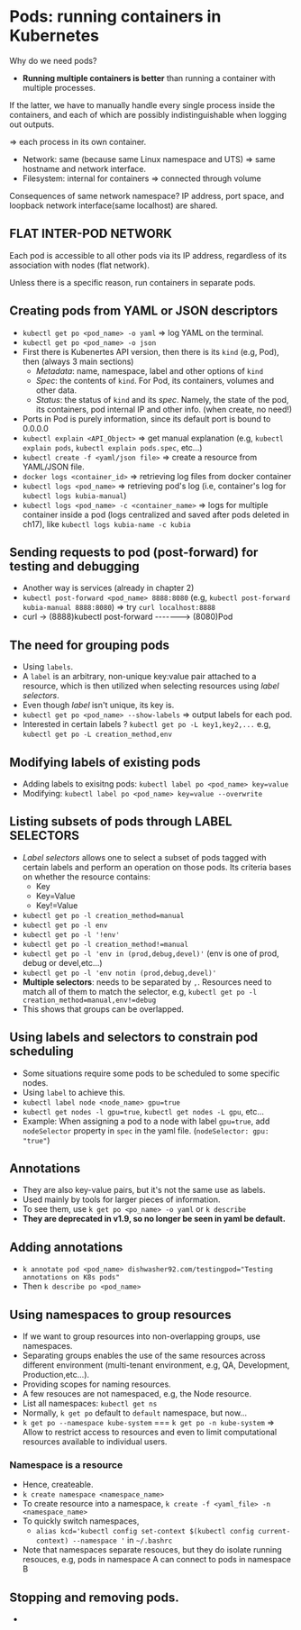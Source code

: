 # Pods: running containers in Kubernetes
Why do we need pods?
- **Running multiple containers is better** than running a container with multiple processes.

If the latter, we have to manually handle every single process inside the containers,
and each of which are possibly indistinguishable when logging out outputs.

=> each process in its own container.

- Network: same (because same Linux namespace and UTS) => same hostname and network interface.
- Filesystem: internal for containers => connected through volume

Consequences of same network namespace? IP address, port space, and loopback network interface(same localhost) are shared.

## FLAT INTER-POD NETWORK
Each pod is accessible to all other pods via its IP address, regardless of its association with nodes (flat network).

Unless there is a specific reason, run containers in separate pods.

## Creating pods from YAML or JSON descriptors
- `kubectl get po <pod_name> -o yaml` => log YAML on the terminal.
- `kubectl get po <pod_name> -o json`
- First there is Kubenertes API version, then there is its `kind` (e.g, Pod), then (always 3 main sections)
    - *Metadata*: name, namespace, label and other options of `kind`
    - *Spec*: the contents of `kind`. For Pod, its containers, volumes and other data.
    - *Status*: the status of `kind` and its *spec*. Namely, the state of the pod, its containers, pod internal IP and other info.
    (when create, no need!)
- Ports in Pod is purely information, since its default port is bound to 0.0.0.0
- `kubectl explain <API_Object>` => get manual explanation (e.g, `kubectl explain pods`, `kubectl explain pods.spec`, etc...)
- `kubectl create -f <yaml/json file>` => create a resource from YAML/JSON file.
- `docker logs <container_id>` => retrieving log files from docker container
- `kubectl logs <pod_name>` => retrieving pod's log (i.e, container's log for `kubectl logs kubia-manual`)
- `kubectl logs <pod_name> -c <container_name>` => logs for multiple container inside a pod (logs centralized and saved after pods deleted in ch17), 
like `kubectl logs kubia-name -c kubia`

## Sending requests to pod (post-forward) for testing and debugging
- Another way is services (already in chapter 2)
- `kubectl post-forward <pod_name> 8888:8080` (e.g, `kubectl post-forward kubia-manual 8888:8080`) => try `curl localhost:8888`
- curl -> (8888)kubectl post-forward -------> (8080)Pod

## The need for grouping pods
- Using `labels`.
- A `label` is an arbitrary, non-unique key:value pair attached to a resource,
which is then utilized when selecting resources using *label selectors*.
- Even though *label* isn't unique, its key is.
- `kubectl get po <pod_name> --show-labels` => output labels for each pod.
- Interested in certain labels ? `kubectl get po -L key1,key2,...` e.g, `kubectl get po -L creation_method,env`

## Modifying labels of existing pods
- Adding labels to exisitng pods: `kubectl label po <pod_name> key=value`
- Modifying: `kubectl label po <pod_name> key=value --overwrite`

## Listing subsets of pods through LABEL SELECTORS
- *Label selectors* allows one to select a subset of pods tagged with certain labels
and perform an operation on those pods. Its criteria bases on whether the resource contains:
    - Key
    - Key=Value
    - Key!=Value
- `kubectl get po -l creation_method=manual`
- `kubectl get po -l env`
- `kubectl get po -l '!env'`
- `kubectl get po -l creation_method!=manual`
- `kubectl get po -l 'env in (prod,debug,devel)'` (env is one of prod, debug or devel,etc...)
- `kubectl get po -l 'env notin (prod,debug,devel)'`
- **Multiple selectors**: needs to be separated by `,`. Resources need to match all of them to
match the selector, e.g, `kubectl get po -l creation_method=manual,env!=debug`
- This shows that groups can be overlapped.

## Using labels and selectors to constrain pod scheduling
- Some situations require some pods to be scheduled to some specific nodes.
- Using `label` to achieve this.
- `kubectl label node <node_name> gpu=true`
- `kubectl get nodes -l gpu=true`, `kubectl get nodes -L gpu`, etc...
- Example: When assigning a pod to a node with label `gpu=true`, add
`nodeSelector` property in `spec` in the yaml file. (`nodeSelector: gpu: "true"`)

## Annotations
- They are also key-value pairs, but it's not the same use as labels.
- Used mainly by tools for larger pieces of information.
- To see them, use `k get po <po_name> -o yaml` or `k describe`
- **They are deprecated in v1.9, so no longer be seen in yaml be default.**

## Adding annotations
- `k annotate pod <pod_name> dishwasher92.com/testingpod="Testing annotations on K8s pods"`
- Then `k describe po <pod_name>`

## Using namespaces to group resources
- If we want to group resources into non-overlapping groups, use namespaces.
- Separating groups enables the use of the same resources across different
environment (multi-tenant environment, e.g, QA, Development, Production,etc...).
- Providing scopes for naming resources.
- A few resouces are not namespaced, e.g, the Node resource.
- List all namespaces: `kubectl get ns`
- Normally, `k get po` default to `default` namespace, but now...
- `k get po --namespace kube-system` === `k get po -n kube-system`
=> Allow to restrict access to resources and even to limit computational resources available
to individual users.

### Namespace is a resource
- Hence, createable.
- `k create namespace <namespace_name>`
- To create resource into a namespace, `k create -f <yaml_file> -n <namespace_name>`
- To quickly switch namespaces,
    - `alias kcd='kubectl config set-context $(kubectl config current-context) --namespace '` in `~/.bashrc`
- Note that namespaces separate resouces, but they do isolate running resouces, e.g,
pods in namespace A can connect to pods in namespace B

## Stopping and removing pods.
- 